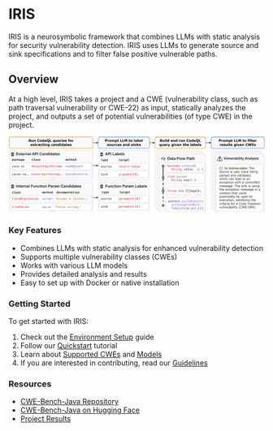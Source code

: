 # IRIS

IRIS is a neurosymbolic framework that combines LLMs with static analysis for security vulnerability detection. IRIS uses LLMs to generate source and sink specifications and to filter false positive vulnerable paths.

## Overview

At a high level, IRIS takes a project and a CWE (vulnerability class, such as path traversal vulnerability or CWE-22) as input, statically analyzes the project, and outputs a set of potential vulnerabilities (of type CWE) in the project.

![iris workflow](assets/iris_arch.png)

### Key Features

- Combines LLMs with static analysis for enhanced vulnerability detection
- Supports multiple vulnerability classes (CWEs)
- Works with various LLM models
- Provides detailed analysis and results
- Easy to set up with Docker or native installation

### Getting Started

To get started with IRIS:

1. Check out the [Environment Setup](environment-setup/docker.md) guide
2. Follow our [Quickstart](quickstart.md) tutorial
3. Learn about [Supported CWEs](features/cwes.md) and [Models](features/models.md)
4. If you are interested in contributing, read our [Guidelines](development/contributing.md)

### Resources

- [CWE-Bench-Java Repository](https://github.com/iris-sast/cwe-bench-java)
- [CWE-Bench-Java on Hugging Face](https://huggingface.co/datasets/iris-sast/CWE-Bench-Java)
- [Project Results](architecture/results.md) 

